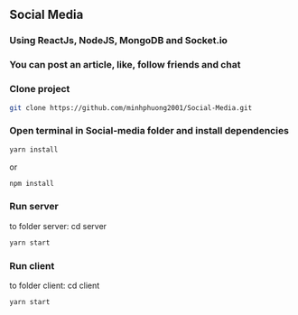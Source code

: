 ## Social Media
### Using ReactJs, NodeJS, MongoDB and Socket.io
### You can post an article, like, follow friends and chat

### Clone project
```bash
git clone https://github.com/minhphuong2001/Social-Media.git
```
### Open terminal in Social-media folder and install dependencies
```bash 
yarn install
```
or
```bash 
npm install
```

### Run server
to folder server: cd server
```bash 
yarn start
```
### Run client
to folder client: cd client
```bash 
yarn start
```